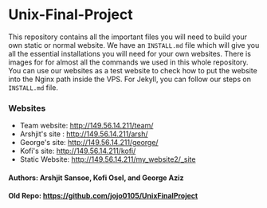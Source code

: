 # Unix-Final-Project
This repository contains all the important files you will need to build your own static or normal website. We have an `INSTALL.md` file which will give you all the essential installations you will need for your own websites. There is images for for almost all the commands we used in this whole repository. You can use our websites as a test website to check how to put the website into the Nginx path inside the VPS. For Jekyll, you can follow our steps on `INSTALL.md` file.

### Websites
- Team website: http://149.56.14.211/team/
- Arshjit's site : http://149.56.14.211/arsh/
- George's site: http://149.56.14.211/george/
- Kofi's site: http://149.56.14.211/kofi/
- Static Website: http://149.56.14.211/my_website2/_site

#### Authors: **Arshjit Sansoe, Kofi Osel, and George Aziz**
#### Old Repo: https://github.com/jojo0105/UnixFinalProject
